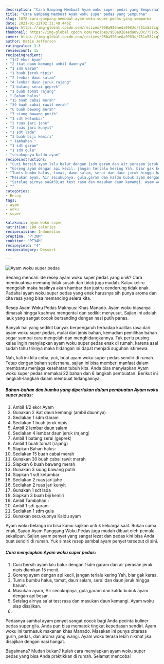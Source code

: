 ```yaml
---
description: "Cara Gampang Membuat Ayam woku super pedas yang Sempurna"
title: "Cara Gampang Membuat Ayam woku super pedas yang Sempurna"
slug: 1078-cara-gampang-membuat-ayam-woku-super-pedas-yang-sempurna
date: 2021-01-22T02:31:48.445Z
image: https://img-global.cpcdn.com/recipes/950a926aeda0983c/751x532cq70/ayam-woku-super-pedas-foto-resep-utama.jpg
thumbnail: https://img-global.cpcdn.com/recipes/950a926aeda0983c/751x532cq70/ayam-woku-super-pedas-foto-resep-utama.jpg
cover: https://img-global.cpcdn.com/recipes/950a926aeda0983c/751x532cq70/ayam-woku-super-pedas-foto-resep-utama.jpg
author: Katie Jefferson
ratingvalue: 3.3
reviewcount: 15
recipeingredient:
- "1/2 ekor Ayam"
- "2 ikat daun kemangi ambil daunnya"
- "1 sdm Garam"
- "1 buah jeruk nipis"
- "2 lembar daun salam"
- "4 lembar daun jeruk rajang"
- "1 batang serai geprek"
- "1 buah tomat rajang"
- " Bahan halus"
- "15 buah cabai merah"
- "30 buah cabai rawit merah"
- "6 buah bawang merah"
- "3 siung bawang putih"
- "1 sdt ketumbar"
- "2 ruas jari jahe"
- "2 ruas jari kunyit"
- "1 sdt lada"
- "3 buah biji kemiri"
- " Tambahan "
- "1 sdt garam"
- "1 sdm gula"
- "secukupnya Kaldu ayam"
recipeinstructions:
- "Cuci bersih ayam lalu balur dengan 1sdm garam dan air perasan jeruk nipis diamkan 15 menit."
- "Goreng ayam dengan api kecil, jangan terlalu kering Yah, biar gak keras."
- "Tumis bumbu halus, tomat, daun salam, serai dan daun jeruk hingga harum."
- "Masukan ayam, Air secukupnya, gula,garam dan kaldu bubuk ayam dengan api besar."
- "Setelag airnya sa&#39;at test rasa dan masukan daun kemangi. Ayam woku siap disajikan."
- ""
categories:
- Resep
tags:
- ayam
- woku
- super

katakunci: ayam woku super 
nutrition: 189 calories
recipecuisine: Indonesian
preptime: "PT30M"
cooktime: "PT34M"
recipeyield: "4"
recipecategory: Dessert

---
```



![Ayam woku super pedas](https://img-global.cpcdn.com/recipes/950a926aeda0983c/751x532cq70/ayam-woku-super-pedas-foto-resep-utama.jpg)

Sedang mencari ide resep ayam woku super pedas yang unik? Cara membuatnya memang tidak susah dan tidak juga mudah. Kalau keliru mengolah maka hasilnya akan hambar dan justru cenderung tidak enak. Padahal ayam woku super pedas yang enak harusnya sih punya aroma dan cita rasa yang bisa memancing selera kita.

Resep Ayam Woku Pedas Maknyus: Khas Manado. Ayam woku biasanya dimasak hingga kuahnya mengental dan sedikit menyusut. Sajian ini adalah lauk yang sangat cocok bersanding dengan nasi putih panas.

Banyak hal yang sedikit banyak berpengaruh terhadap kualitas rasa dari ayam woku super pedas, mulai dari jenis bahan, kemudian pemilihan bahan segar sampai cara mengolah dan menghidangkannya. Tak perlu pusing kalau ingin menyiapkan ayam woku super pedas enak di rumah, karena asal sudah tahu triknya maka hidangan ini dapat menjadi suguhan istimewa.


Nah, kali ini kita coba, yuk, buat ayam woku super pedas sendiri di rumah. Tetap dengan bahan sederhana, sajian ini bisa memberi manfaat dalam membantu menjaga kesehatan tubuh kita. Anda bisa menyiapkan Ayam woku super pedas memakai 22 bahan dan 6 langkah pembuatan. Berikut ini langkah-langkah dalam membuat hidangannya.

<!--inarticleads1-->

##### Bahan-bahan dan bumbu yang diperlukan dalam pembuatan Ayam woku super pedas:

1. Ambil 1/2 ekor Ayam
1. Gunakan 2 ikat daun kemangi (ambil daunnya)
1. Sediakan 1 sdm Garam
1. Sediakan 1 buah jeruk nipis
1. Ambil 2 lembar daun salam
1. Sediakan 4 lembar daun jeruk (rajang)
1. Ambil 1 batang serai (geprek)
1. Ambil 1 buah tomat (rajang)
1. Siapkan  Bahan halus:
1. Sediakan 15 buah cabai merah
1. Gunakan 30 buah cabai rawit merah
1. Siapkan 6 buah bawang merah
1. Gunakan 3 siung bawang putih
1. Siapkan 1 sdt ketumbar
1. Sediakan 2 ruas jari jahe
1. Sediakan 2 ruas jari kunyit
1. Gunakan 1 sdt lada
1. Siapkan 3 buah biji kemiri
1. Ambil  Tambahan :
1. Ambil 1 sdt garam
1. Sediakan 1 sdm gula
1. Gunakan secukupnya Kaldu ayam


Ayam woku belanga ini bisa kamu sajikan untuk keluarga saat. Bukan cuma enak, Sayap Ayam Panggang Woku Pedas juga mudah dibuat oleh pemula sekalipun. Sajian ayam penyet yang sangat lezat dan pedas kini bisa Anda buat sendiri di rumah. Yuk simak resep sambal ayam penyet tersebut di sini. 

<!--inarticleads2-->

##### Cara menyiapkan Ayam woku super pedas:

1. Cuci bersih ayam lalu balur dengan 1sdm garam dan air perasan jeruk nipis diamkan 15 menit.
1. Goreng ayam dengan api kecil, jangan terlalu kering Yah, biar gak keras.
1. Tumis bumbu halus, tomat, daun salam, serai dan daun jeruk hingga harum.
1. Masukan ayam, Air secukupnya, gula,garam dan kaldu bubuk ayam dengan api besar.
1. Setelag airnya sa&#39;at test rasa dan masukan daun kemangi. Ayam woku siap disajikan.
1. 


Pedasnya sambal ayam penyet sangat cocok bagi Anda pecinta kuliner pedas super gila. Anda pun bisa mematok tingkat kepedasan sendiri. Ayam woku ini termasuk makanan khas Manado. Masakan ini punya citarasa gurih, pedas, dan aroma yang wangi. Ayam woku terasa lebih nikmat jika disajikan dengan nasi hangat. 

Bagaimana? Mudah bukan? Itulah cara menyiapkan ayam woku super pedas yang bisa Anda praktikkan di rumah. Selamat mencoba!
